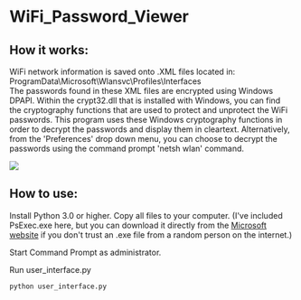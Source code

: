 # WiFi_Password_Viewer
## How it works:
WiFi network information is saved onto .XML files located in: ProgramData\Microsoft\Wlansvc\Profiles\Interfaces\
The passwords found in these XML files are encrypted using Windows DPAPI. Within the crypt32.dll that is installed with Windows, you can find the cryptography functions that are used to protect and unprotect the WiFi passwords. This program uses these Windows cryptography functions in order to decrypt the passwords and display them in cleartext. Alternatively, from the 'Preferences' drop down menu, you can choose to decrypt the passwords using the command prompt 'netsh wlan' command.

![](http://i.imgur.com/q5aVCwb.png)
## How to use:
Install Python 3.0 or higher.
Copy all files to your computer. (I've included PsExec.exe here, but you can download it directly from the [Microsoft website](https://technet.microsoft.com/en-us/sysinternals/bb897553.aspx) if you don't trust an .exe file from a random person on the internet.)

Start Command Prompt as administrator.

Run user_interface.py

```
python user_interface.py
```
